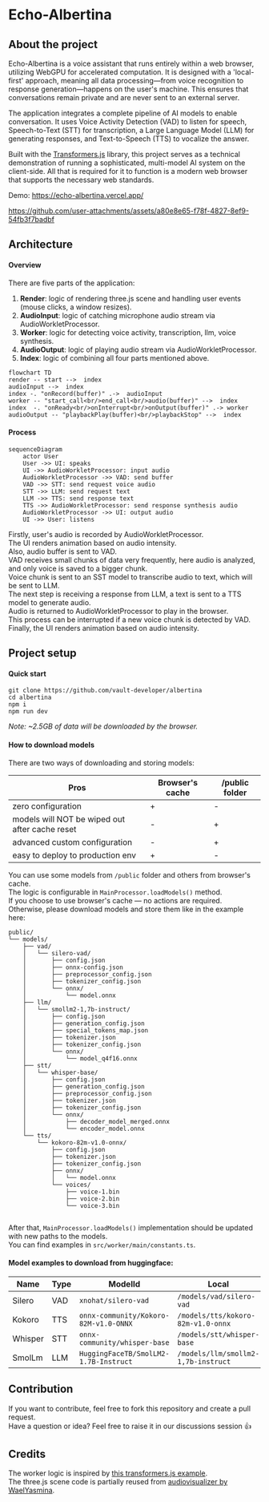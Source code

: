 # Echo-Albertina

## About the project

Echo-Albertina is a voice assistant that runs entirely within a web browser, utilizing WebGPU for accelerated computation. It is designed with a 'local-first' approach, meaning all data processing—from voice recognition to response generation—happens on the user's machine. This ensures that conversations remain private and are never sent to an external server.

The application integrates a complete pipeline of AI models to enable conversation. It uses Voice Activity Detection (VAD) to listen for speech, Speech-to-Text (STT) for transcription, a Large Language Model (LLM) for generating responses, and Text-to-Speech (TTS) to vocalize the answer.

Built with the [Transformers.js](https://huggingface.co/docs/transformers.js) library, this project serves as a technical demonstration of running a sophisticated, multi-model AI system on the client-side. All that is required for it to function is a modern web browser that supports the necessary web standards.

Demo: https://echo-albertina.vercel.app/

https://github.com/user-attachments/assets/a80e8e65-f78f-4827-8ef9-54fb3f7badbf

## Architecture

#### Overview

There are five parts of the application:
1. **Render**: logic of rendering three.js scene and handling user events (mouse clicks, a window resizes).
2. **AudioInput**: logic of catching microphone audio stream via AudioWorkletProcessor.
3. **Worker**: logic for detecting voice activity, transcription, llm, voice synthesis.
4. **AudioOutput**: logic of playing audio stream via AudioWorkletProcessor.
5. **Index**: logic of combining all four parts mentioned above.

```mermaid
flowchart TD
render -- start -->  index
audioInput -->  index
index -. "onRecord(buffer)" .->  audioInput
worker -- "start_call<br/>end_call<br/>audio(buffer)" -->  index
index  -. "onReady<br/>onInterrupt<br/>onOutput(buffer)" .-> worker
audioOutput -- "playbackPlay(buffer)<br/>playbackStop" -->  index
```

#### Process
```mermaid
sequenceDiagram
    actor User
    User ->> UI: speaks
    UI ->> AudioWorkletProcessor: input audio
    AudioWorkletProcessor ->> VAD: send buffer
    VAD ->> STT: send request voice audio
    STT ->> LLM: send request text
    LLM ->> TTS: send response text
    TTS ->> AudioWorkletProcessor: send response synthesis audio
    AudioWorkletProcessor ->> UI: output audio
    UI ->> User: listens
```

Firstly, user's audio is recorded by AudioWorkletProcessor.  
The UI renders animation based on audio intensity.  
Also, audio buffer is sent to VAD.  
VAD receives small chunks of data very frequently, here audio is analyzed, and only voice is saved to a bigger chunk.  
Voice chunk is sent to an SST model to transcribe audio to text, which will be sent to LLM.  
The next step is receiving a response from LLM, a text is sent to a TTS model to generate audio.  
Audio is returned to AudioWorkletProcessor to play in the browser.  
This process can be interrupted if a new voice chunk is detected by VAD.  
Finally, the UI renders animation based on audio intensity.



## Project setup
#### Quick start
```
git clone https://github.com/vault-developer/albertina
cd albertina
npm i
npm run dev
```
_Note: ~2.5GB of data will be downloaded by the browser._

#### How to download models
There are two ways of downloading and storing models:

| Pros                                           | Browser's cache | /public folder |
|------------------------------------------------|-----------------|----------------|
| zero configuration                             | +               | -              |
| models will NOT be wiped out after cache reset | -               | +              |
| advanced custom configuration                  | -               | +              |
| easy to deploy to production env               | +               | -              |

You can use some models from `/public` folder and others from browser's cache.  
The logic is configurable in `MainProcessor.loadModels()` method.  
If you choose to use browser's cache — no actions are required.  
Otherwise, please download models and store them like in the example here:
```
public/
└── models/
    ├── vad/
    │   └── silero-vad/
    │       ├── config.json
    │       ├── onnx-config.json
    │       ├── preprocessor_config.json
    │       ├── tokenizer_config.json
    │       └── onnx/
    │           └── model.onnx
    ├── llm/
    │   └── smollm2-1,7b-instruct/
    │       ├── config.json
    │       ├── generation_config.json
    │       ├── special_tokens_map.json
    │       ├── tokenizer.json
    │       ├── tokenizer_config.json
    │       └── onnx/
    │           └── model_q4f16.onnx
    ├── stt/
    │   └── whisper-base/
    │       ├── config.json
    │       ├── generation_config.json
    │       ├── preprocessor_config.json
    │       ├── tokenizer.json
    │       ├── tokenizer_config.json
    │       └── onnx/
    │           ├── decoder_model_merged.onnx
    │           └── encoder_model.onnx
    └── tts/
        └── kokoro-82m-v1.0-onnx/
            ├── config.json
            ├── tokenizer.json
            ├── tokenizer_config.json
            ├── onnx/
            │   └── model.onnx 
            └── voices/
                ├── voice-1.bin
                ├── voice-2.bin
                └── voice-3.bin
    
```
After that, `MainProcessor.loadModels()` implementation should be updated with new paths to the models.   
You can find examples in `src/worker/main/constants.ts`.

#### Model examples to download from huggingface:
| Name    | Type | ModelId                               | Local                               |
|---------|------|---------------------------------------|-------------------------------------|
| Silero  | VAD  | `xnohat/silero-vad`                   | `/models/vad/silero-vad`            |
| Kokoro  | TTS  | `onnx-community/Kokoro-82M-v1.0-ONNX` | `/models/tts/kokoro-82m-v1.0-onnx`  |
| Whisper | STT  | `onnx-community/whisper-base`         | `/models/stt/whisper-base`          |
| SmolLm  | LLM  | `HuggingFaceTB/SmolLM2-1.7B-Instruct` | `/models/llm/smollm2-1,7b-instruct` |

## Contribution
If you want to contribute, feel free to fork this repository and create a pull request.  
Have a question or idea? Feel free to raise it in our discussions session 👍  

## Credits
The worker logic is inspired by [this transformers.js example](https://github.com/huggingface/transformers.js-examples/blob/main/conversational-webgpu).  
The three.js scene code is partially reused from [audiovisualizer by WaelYasmina](https://github.com/WaelYasmina/audiovisualizer/tree/main#).
